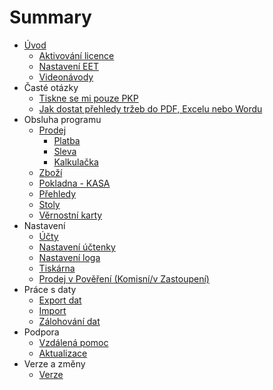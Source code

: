 # Summary

* [Úvod](README.md)
   * [Aktivování licence](settings/license/license.md)
   * [Nastavení EET](settings/companyEET/companyEET.md)
   * [Videonávody](videonavody.md)
* Časté otázky
   * [Tiskne se mi pouze PKP](questions/pkp.md)
   * [Jak dostat přehledy tržeb do PDF, Excelu nebo Wordu](questions/export.md)
* Obsluha programu
   * [Prodej](command/sale/sale.md)
       * [Platba](command/sale/payment.md)
       * [Sleva](command/sale/discount.md)
       * [Kalkulačka](command/sale/calculator/calculator.md)
   * [Zboží](command/items/items.md)
   * [Pokladna - KASA](command/cashRegister/cashRegister.md)
   * [Přehledy](command/reports/reports.md)
   * [Stoly](command/tables/tables.md)
   * [Věrnostní karty](command/loyaltyCards/loyaltyCards.md)
* Nastavení
   * [Účty](settings/accounts/accounts.md)
   * [Nastavení účtenky](settings/receiptSettings/receiptSettings.md)
   * [Nastavení loga](settings/logo/logo.md)
   * [Tiskárna](settings/printer/printer.md)
   * [Prodej v Pověření (Komisní/v Zastoupení)](settings/receiptSettings/appoitingReceipt.md)
* Práce s daty
   * [Export dat](data/export/export.md)
   * [Import](data/import/import.md)
   * [Zálohování dat](data/config/config.md)
* Podpora
   * [Vzdálená pomoc](support/assistance/assistance.md)
   * [Aktualizace](support/update/update.md)
* Verze a změny
   * [Verze](versions/versions.md)


